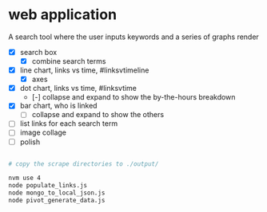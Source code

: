 # web application

A search tool where the user inputs keywords and a series of graphs render

* [x] search box
  * [x] combine search terms
* [x] line chart, links vs time, #linksvtimeline
  * [x] axes
* [x] dot chart, links vs time, #linksvtime
  * [-] collapse and expand to show the by-the-hours breakdown
* [x] bar chart, who is linked
  * [ ] collapse and expand to show the others  
* [ ] list links for each search term
* [ ] image collage
* [ ] polish

```bash

# copy the scrape directories to ./output/

nvm use 4
node populate_links.js
node mongo_to_local_json.js
node pivot_generate_data.js
```

